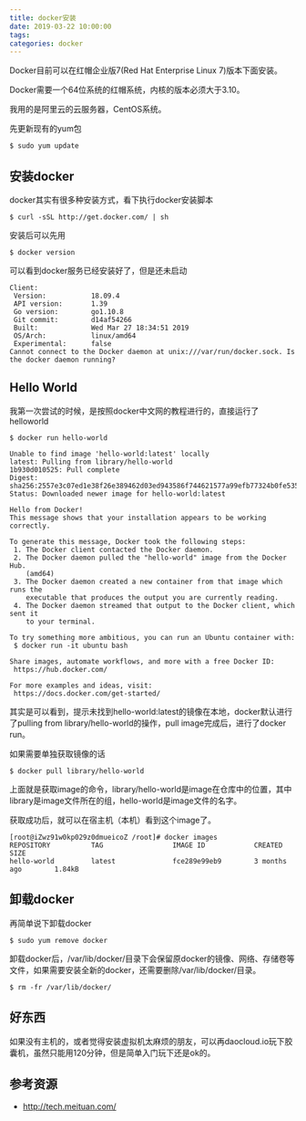 ```yaml
---
title: docker安装
date: 2019-03-22 10:00:00
tags:
categories: docker
---
```


> 

<!-- more -->
Docker目前可以在红帽企业版7(Red Hat Enterprise Linux 7)版本下面安装。

Docker需要一个64位系统的红帽系统，内核的版本必须大于3.10。


我用的是阿里云的云服务器，CentOS系统。

先更新现有的yum包
``` linux
$ sudo yum update
```

## 安装docker
docker其实有很多种安装方式，看下执行docker安装脚本
``` linux
$ curl -sSL http://get.docker.com/ | sh
```
安装后可以先用
``` linux
$ docker version
```
可以看到docker服务已经安装好了，但是还未启动
``` linux
Client:
 Version:           18.09.4
 API version:       1.39
 Go version:        go1.10.8
 Git commit:        d14af54266
 Built:             Wed Mar 27 18:34:51 2019
 OS/Arch:           linux/amd64
 Experimental:      false
Cannot connect to the Docker daemon at unix:///var/run/docker.sock. Is the docker daemon running?
```

## Hello World
我第一次尝试的时候，是按照docker中文网的教程进行的，直接运行了helloworld
``` linux
$ docker run hello-world
```
``` linux
Unable to find image 'hello-world:latest' locally
latest: Pulling from library/hello-world
1b930d010525: Pull complete
Digest: sha256:2557e3c07ed1e38f26e389462d03ed943586f744621577a99efb77324b0fe535
Status: Downloaded newer image for hello-world:latest

Hello from Docker!
This message shows that your installation appears to be working correctly.

To generate this message, Docker took the following steps:
 1. The Docker client contacted the Docker daemon.
 2. The Docker daemon pulled the "hello-world" image from the Docker Hub.
    (amd64)
 3. The Docker daemon created a new container from that image which runs the
    executable that produces the output you are currently reading.
 4. The Docker daemon streamed that output to the Docker client, which sent it
    to your terminal.

To try something more ambitious, you can run an Ubuntu container with:
 $ docker run -it ubuntu bash

Share images, automate workflows, and more with a free Docker ID:
 https://hub.docker.com/

For more examples and ideas, visit:
 https://docs.docker.com/get-started/

```
其实是可以看到，提示未找到hello-world:latest的镜像在本地，docker默认进行了pulling from library/hello-world的操作，pull image完成后，进行了docker run。

如果需要单独获取镜像的话
``` linux
$ docker pull library/hello-world
```
上面就是获取image的命令，library/hello-world是image在仓库中的位置，其中library是image文件所在的组，hello-world是image文件的名字。

获取成功后，就可以在宿主机（本机）看到这个image了。
``` linux
[root@iZwz91w0kp029z0dmueicoZ /root]# docker images
REPOSITORY          TAG                 IMAGE ID            CREATED             SIZE
hello-world         latest              fce289e99eb9        3 months ago        1.84kB
```
## 卸载docker
再简单说下卸载docker
``` linux
$ sudo yum remove docker
```

卸载docker后，/var/lib/docker/目录下会保留原docker的镜像、网络、存储卷等文件，如果需要安装全新的docker，还需要删除/var/lib/docker/目录。
``` linux
$ rm -fr /var/lib/docker/
```

## 好东西
如果没有主机的，或者觉得安装虚拟机太麻烦的朋友，可以再daocloud.io玩下胶囊机，虽然只能用120分钟，但是简单入门玩下还是ok的。

## 参考资源
* http://tech.meituan.com/
